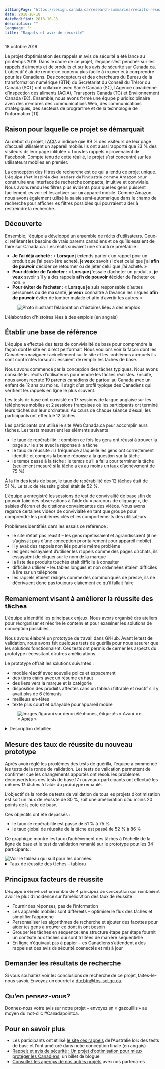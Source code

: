 ```yaml
---
altLangPage: "https://design.canada.ca/research-summaries/recalls-research-summary.html"
date: 2018-10-18
dateModified: 2018-10-18
description: ""
language: fr
title: "Rappels et avis de sécurité"
---
```

<p class="post-meta">18 octobre 2018</p>
<p>Le projet d’optimisation des rappels et avis de sécurité a été lancé au printemps 2018. Dans le cadre de ce projet, l’équipe s’est penchée sur les rappels d’aliments et de produits et sur les avis de sécurité sur Canada.ca. L’objectif était de rendre ce contenu plus facile à trouver et à comprendre pour les Canadiens. Des concepteurs et des chercheurs du Bureau de la transformation numérique (BTN) du Secrétariat du Conseil du Trésor du Canada (SCT) ont collaboré avec Santé Canada (SC), l’Agence canadienne d’inspection des aliments (ACIA), Transports Canada (TC) et Environnement Canada (EC). Ensemble, nous avons formé une équipe pluridisciplinaire avec des membres des communications Web, des communications stratégiques, des secteurs de programme et de la technologie de l’information (TI). </p>
<h2>Raison pour laquelle ce projet se démarquait</h2>
<p>Au début du projet, l’<abbr title="Agence canadienne d’inspection des aliments">ACIA</abbr> a indiqué que 89&nbsp;% des visiteurs de leur page d’accueil utilisaient un appareil mobile. Ils ont aussi rapporté que 83&nbsp;% des visiteurs de leur page intitulée «&nbsp;Tous les rappels&nbsp;» provenaient de Facebook. Compte tenu de cette réalité, le projet s’est concentré sur les utilisateurs mobiles en premier.</p>
<p>La conception des filtres de recherche est ce qui a rendu ce projet unique. L’équipe s’est inspirée des leaders de l’industrie comme Amazon pour construire une interface de recherche compacte, intuitive et conviviale. Nous avons rendu les filtres plus évidents pour que les gens puissent facilement les voir et les activer sur un appareil mobile. Comme Amazon, nous avons également utilisé la saisie semi-automatique dans le champ de recherche pour afficher les filtres possibles qui pourraient aider à restreindre la recherche.</p>
<h2>Découverte</h2>
<p>Ensemble, l’équipe a développé un ensemble de récits d’utilisateurs. Ceux-ci reflètent les besoins de vrais parents canadiens et ce qu’ils essaient de faire sur Canada.ca. Les récits suivaient une structure préétablie&nbsp;:</p>
<ul>
  <li><b>Je l’ai déjà acheté </b>: «&nbsp;<b>Lorsque j</b>’entends parler d’un rappel pour un produit que j’ai peut-être acheté, <b>je veux</b> savoir si c’est celui que j’ai <b>afin de pouvoir</b> décider de retourner ou de jeter celui que j’ai acheté.&nbsp;»</li>
  <li><b>Pour décider de l’acheter </b>: «&nbsp;<b>Lorsque j'</b>essaie d’acheter un produit x, <b>je veux</b> savoir s’il y a des rappels <b>afin de pouvoir</b> décider de l’acheter ou non.&nbsp;»</li>
  <li><b>Pour éviter de l’acheter </b>: «&nbsp;<b>Lorsque je</b> suis responsable d’autres personnes ou de ma santé, <b>je veux</b> connaître à l’avance les risques <b>afin de pouvoir</b> éviter de tomber malade et afin d’avertir les autres.&nbsp;» </li>
</ul>
<figure> <img class="img-responsive" alt="Photo illustrant l’élaboration d’histoires liées à des emplois." src="/resumes-recherche/images/job-stories.jpg" longdes="Chacune de ces histoires est précédée d’un titre sur les pages du tableau de papier. Les membres de l’équipe de projet ont appliqué sous chaque titre un feuillet autoadhésif coloré où sont notées des idées d’histoires possibles, sous la forme «&nbsp;Si je [...] je le veux [...] je le peux [...]&nbsp;»"/> </figure>
<figcaption>L’élaboration d’histoires liées à des emplois (en anglais)</figcaption>
<h2>Établir une base de référence</h2>
<p>L’équipe a effectué des tests de convivialité de base pour comprendre la façon dont le site en direct performait. Nous voulions voir la façon dont les Canadiens naviguent actuellement sur le site et les problèmes auxquels ils sont confrontés lorsqu’ils essaient de remplir les tâches de base. </p>
<p>Nous avons commencé par la conception des tâches typiques. Nous avons consulté les récits d’utilisateurs pour rendre les tâches réalistes. Ensuite, nous avons recruté 19 parents canadiens de partout au Canada avec un enfant de 12 ans ou moins. Il s’agit d’un profil typique des Canadiens qui vérifient les rappels en ligne le plus souvent. </p>
<p>Les tests de base ont consisté en 17 sessions de langue anglaise sur les téléphones mobiles et 2 sessions françaises où les participants ont terminé leurs tâches sur leur ordinateur. Au cours de chaque séance d’essai, les participants ont effectué 12 tâches.</p>
<p>Les participants ont utilisé le site Web Canada.ca pour accomplir leurs tâches. Les tests mesuraient les éléments suivants&nbsp;:</p>
<ul>
  <li>le taux de repérabilité &nbsp;: combien de fois les gens ont réussi à trouver la page sur le site avec la réponse à la tâche</li>
  <li>le taux de réussite&nbsp;: la fréquence à laquelle les gens ont correctement identifié et compris la bonne réponse à la question sur la tâche</li>
  <li>le temps passé à la tâche&nbsp;: le temps qu’il a fallu pour terminer la tâche (seulement mesuré si la tâche a eu au moins un taux d’achèvement de 75&nbsp;%)</li>
</ul>
<p>À la fin des tests de base, le taux de repérabilité des 12 tâches était de 51&nbsp;%. Le taux de réussite global était de 52&nbsp;%.</p>
<p>L’équipe a enregistré les sessions de test de convivialité de base afin de pouvoir faire des observations à l’aide du «&nbsp;parcours de cliquage&nbsp;», de saisies d’écran et de citations convaincantes des vidéos. Nous avons regardé certaines vidéos de convivialité en tant que groupe pour comprendre les problèmes clés et les comportements des utilisateurs.</p>
<p>Problèmes identifiés dans les essais de référence&nbsp;:</p>
<ul>
  <li>le site n’était pas réactif – les gens rapetissaient et agrandissaient (il ne s’agissait pas d’une conception prioritairement pour appareil mobile)</li>
  <li>il y avait des rappels non liés pour le même problème</li>
  <li>les gens essayaient d’utiliser les rappels comme des pages d’achats, ils essayaient de cliquer sur le nom de la marque</li>
  <li>la liste des produits touchés était difficile à consulter</li>
  <li>difficile à utiliser – les tables longues et non ordonnées étaient difficiles à lire sur un téléphone</li>
  <li>les rappels étaient rédigés comme des communiqués de presse, ils ne décrivaient donc pas toujours clairement ce qu’il fallait faire</li>
</ul>
<h2>Remaniement visant à améliorer la réussite des tâches </h2>
<p>L’équipe a identifié les principaux enjeux. Nous avons organisé des ateliers pour réorganiser et réécrire le contenu et pour examiner les solutions de conception possibles. </p>
<p>Nous avons élaboré un prototype de travail dans GitHub. Avant le test de validation, nous avons fait quelques tests de guérilla pour nous assurer que les solutions fonctionnaient. Ces tests ont permis de cerner les aspects du prototype nécessitant d’autres améliorations. </p>
<p>Le prototype offrait les solutions suivantes&nbsp;:</p>
<ul>
  <li>modèle réactif avec nouvelle police et espacement</li>
  <li>des titres clairs avec un résumé en haut</li>
  <li>des liens vers la marque et la catégorie</li>
  <li>disposition des produits affectés dans un tableau filtrable et réactif s’il y avait plus de 6 éléments</li>
  <li>meilleurs en-têtes</li>
  <li>texte plus court et balayable pour appareil mobile</li>
</ul>
<figure> <img class="img-responsive" alt="Images figurant sur deux téléphones, étiquetés «&nbsp;Avant&nbsp;» et «&nbsp;Après&nbsp;»" src="/resumes-recherche/images/beforeafter-search-FR.jpg"/> </figure>
<div class="col-md-8 row">
  <details>
    <summary> Description détaillée </summary>
    <p>Images figurant sur deux téléphones, étiquetés «&nbsp;Avant&nbsp;» et «&nbsp;Après&nbsp;»</p>
    <p>Le premier téléphone montre comment le contenu initial des rappels s’est affiché sur l’appareil mobile.</p>
    <p> Le deuxième montre comment le contenu du prototype de nouvelle conception s’affiche sur l’appareil mobile. Une flèche indique les filtres placés près du haut de l’écran dans le prototype, avec la note «&nbsp;Algorithme de recherche optimisé afin de montrer moins de résultats grâce aux filtres qui fonctionnent en concordance avec la recherche&nbsp;».</p>
  </details>
</div>
<h2>Mesure des taux de réussite du nouveau prototype</h2>
<p>Après avoir réglé les problèmes des tests de guérilla, l’équipe a commencé les tests de la ronde de validation. Les tests de validation permettent de confirmer que les changements apportés ont résolu les problèmes découverts lors des tests de base.17 nouveaux participants ont effectué les mêmes 12 tâches à l’aide du prototype remanié.</p>
<p>L’objectif de la ronde de tests de validation de tous les projets d’optimisation est soit un taux de réussite de 80&nbsp;%, soit une amélioration d’au moins 20 points de la cote de base.</p>
<p>Ces objectifs ont été dépassés&nbsp;:</p>
<ul>
  <li>le taux de repérabilité est passé de 51&nbsp;% à 75&nbsp;%</li>
  <li>le taux global de réussite de la tâche est passé de 52&nbsp;% à 86&nbsp;%</li>
</ul>
<p>Ce graphique montre les taux d’achèvement des tâches à l’échelle de la ligne de base et le test de validation remanié sur le prototype pour les 34 participants&nbsp;:</p>
<div> <img class="img-responsive hidden-sm hidden-xs" alt="Voir le tableau qui suit pour les données." src="/resumes-recherche/images/recalls-task-success-chart-FR.png"/></div>
<div class="row col-md-8">
  <details>
    <summary> Taux de réussite des tâches – tableau </summary>
    <p>Mesure de base au début du projet, validation sur prototype restructuré par l'équipe de projet.</p>
    <div class="table-bravo">
      <table class="table table-bordered">
        <thead>
          <tr>
            <th scope="col">Tâche</th>
            <th scope="col">Base</th>
            <th scope="col">Validation</th>
          </tr>
        </thead>
        <tbody>
          <tr>
            <td>1. Google rappels des aliments</td>
            <td  >88&nbsp;%</td>
            <td>100&nbsp;%</td>
          </tr>
          <tr>
            <td>2. Œufs allergènes alimentaires</td>
            <td  >63&nbsp;%</td>
            <td>94&nbsp;%</td>
          </tr>
          <tr>
            <td>3. Recherche rôti de bœuf</td>
            <td  >29&nbsp;%</td>
            <td>82&nbsp;%</td>
          </tr>
          <tr>
            <td>4. Rappel connexe de Buckley’s</td>
            <td  >44&nbsp;%</td>
            <td>100&nbsp;%</td>
          </tr>
          <tr>
            <td>5. Rappel de siège de voiture Britax</td>
            <td  >50&nbsp;%</td>
            <td>67&nbsp;%</td>
          </tr>
          <tr>
            <td>6. Pénurie d’Epipen</td>
            <td  >71&nbsp;%</td>
            <td>88&nbsp;%</td>
          </tr>
          <tr>
            <td>7. Recherche de véhicule Honda Pilot VUS 2003 </td>
            <td  >76&nbsp;%</td>
            <td>94&nbsp;%</td>
          </tr>
          <tr>
            <td>8. Stella Artois </td>
            <td  >65&nbsp;%</td>
            <td>75&nbsp;%</td>
          </tr>
          <tr>
            <td>9. Jouets pour enfants rappelés </td>
            <td  >88&nbsp;%</td>
            <td>100&nbsp;%</td>
          </tr>
          <tr>
            <td>10. Fin du rappel de laitue </td>
            <td  >31&nbsp;%</td>
            <td>63&nbsp;%</td>
          </tr>
          <tr>
            <td>11. Arachides allergènes alimentaires </td>
            <td  >31&nbsp;%</td>
            <td>94&nbsp;%</td>
          </tr>
          <tr>
            <td>12. Chaise haute convertible Skip Tuo </td>
            <td  >25&nbsp;%</td>
            <td>94&nbsp;%</td>
          </tr>
        </tbody>
      </table>
    </div>
  </details>
</div>
<h2>Principaux facteurs de réussite</h2>
<p>L’équipe a dérivé cet ensemble de 4 principes de conception qui semblaient avoir le plus d’incidence sur l’amélioration des taux de réussite&nbsp;:</p>
<ul>
  <li>Fournir des réponses, pas de l’information</li>
  <li>Les appareils mobiles sont différents – optimiser le flux des tâches et simplifier l’approche</li>
  <li>Personnaliser les algorithmes de recherche et ajouter des facettes pour aider les gens à trouver ce dont ils ont besoin</li>
  <li>Grouper les tâches en séquence: une structure étape par étape fournit un contexte aux tâches qui sont traitées de manière séquentielle</li>
  <li>En ligne n’équivaut pas à papier – les Canadiens s’attendent à des rappels et des avis de sécurité connectés et mis à jour</li>
</ul>
<h2> Demander les résultats de recherche </h2>
<p>Si vous souhaitez voir les conclusions de recherche de ce projet, faites-le-nous savoir. Envoyez un courriel à <a href="mailto:dto.btn@tbs-sct.gc.ca">dto.btn@tbs-sct.gc.ca</a>.</p>
<h2>Qu’en pensez-vous? </h2>
<p>Donnez-nous votre avis sur notre projet – envoyez un «&nbsp;gazouillis&nbsp;» au moyen du mot-clic #Canadapointca.</p>
<h2>Pour en savoir plus </h2>
<ul>
  <li>Les participants ont utilisé <a href="https://www.productsafety.gov.au/recalls">le site des rappels</a> de l’Australie lors des tests de base et l’ont amélioré dans notre conception finale (en anglais)</li>
  <li><a href=" https://blogue.canada.ca/2018/10/18/rappels-avis-securite.html ">Rappels et avis de sécurité&nbsp;: Un projet d’optimisation pour mieux protéger les Canadiens</a>, un billet de blogue</li>
  <li><a href=" https://blogue.canada.ca/pages/apercu-projet.html ">Consultez les aperçus de nos autres projets</a> avec nos partenaires</li>
</ul>